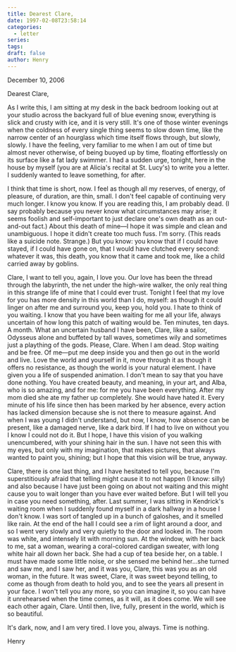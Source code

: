 ```yaml
---
title: Dearest Clare,
date: 1997-02-08T23:58:14
categories:
  - letter
series:
tags:
draft: false
author: Henry
---
```


December 10, 2006

Dearest Clare,

As I write this, I am sitting at my desk in the back bedroom looking out at your studio across the backyard full of blue evening snow, everything is slick and crusty with ice, and it is very still. It's one of those winter evenings when the coldness of every single thing seems to slow down time, like the narrow center of an hourglass which time itself flows through, but slowly, slowly. I have the feeling, very familiar to me when I am out of time but almost never otherwise, of being buoyed up by time, floating effortlessly on its surface like a fat lady swimmer. I had a sudden urge, tonight, here in the house by myself (you are at Alicia's recital at St. Lucy's) to write you a letter. I suddenly wanted to leave something, for after.

I think that time is short, now. I feel as though all my reserves, of energy, of pleasure, of duration, are thin, small. I don't feel capable of continuing very much longer. I know you know. If you are reading this, I am probably dead. (I say probably because you never know what circumstances may arise; it seems foolish and self-important to just declare one's own death as an out-and-out fact.) About this death of mine—I hope it was simple and clean and unambiguous. I hope it didn't create too much fuss. I'm sorry. (This reads like a suicide note. Strange.) But you know: you know that if I could have stayed, if I could have gone on, that I would have clutched every second: whatever it was, this death, you know that it came and took me, like a child carried away by goblins.

Clare, I want to tell you, again, I love you. Our love has been the thread through the labyrinth, the net under the high-wire walker, the only real thing in this strange life of mine that I could ever trust. Tonight I feel that my love for you has more density in this world than I do, myself: as though it could linger on after me and surround you, keep you, hold you. I hate to think of you waiting. I know that you have been waiting for me all your life, always uncertain of how long this patch of waiting would be. Ten minutes, ten days. A month. What an uncertain husband I have been, Clare, like a sailor, Odysseus alone and buffeted by tall waves, sometimes wily and sometimes just a plaything of the gods. Please, Clare. When I am dead. Stop waiting and be free. Of me—put me deep inside you and then go out in the world and live. Love the world and yourself in it, move through it as though it offers no resistance, as though the world is your natural element. I have given you a life of suspended animation. I don't mean to say that you have done nothing. You have created beauty, and meaning, in your art, and Alba, who is so amazing, and for me: for me you have been everything. After my mom died she ate my father up completely. She would have hated it. Every minute of his life since then has been marked by her absence, every action has lacked dimension because she is not there to measure against. And when I was young I didn't understand, but now, I know, how absence can be present, like a damaged nerve, like a dark bird. If I had to live on without you I know I could not do it. But I hope, I have this vision of you walking unencumbered, with your shining hair in the sun. I have not seen this with my eyes, but only with my imagination, that makes pictures, that always wanted to paint you, shining; but I hope that this vision will be true, anyway.

Clare, there is one last thing, and I have hesitated to tell you, because I'm superstitiously afraid that telling might cause it to not happen (I know: silly) and also because I have just been going on about not waiting and this might cause you to wait longer than you have ever waited before. But I will tell you in case you need something, after. Last summer, I was sitting in Kendrick's waiting room when I suddenly found myself in a dark hallway in a house I don't know. I was sort of tangled up in a bunch of galoshes, and it smelled like rain. At the end of the hall I could see a rim of light around a door, and so I went very slowly and very quietly to the door and looked in. The room was white, and intensely lit with morning sun. At the window, with her back to me, sat a woman, wearing a coral-colored cardigan sweater, with long white hair all down her back. She had a cup of tea beside her, on a table. I must have made some little noise, or she sensed me behind her...she turned and saw me, and I saw her, and it was you, Clare, this was you as an old woman, in the future. It was sweet, Clare, it was sweet beyond telling, to come as though from death to hold you, and to see the years all present in your face. I won't tell you any more, so you can imagine it, so you can have it unrehearsed when the time comes, as it will, as it does come. We will see each other again, Clare. Until then, live, fully, present in the world, which is so beautiful.

It's dark, now, and I am very tired. I love you, always. Time is nothing.

Henry
